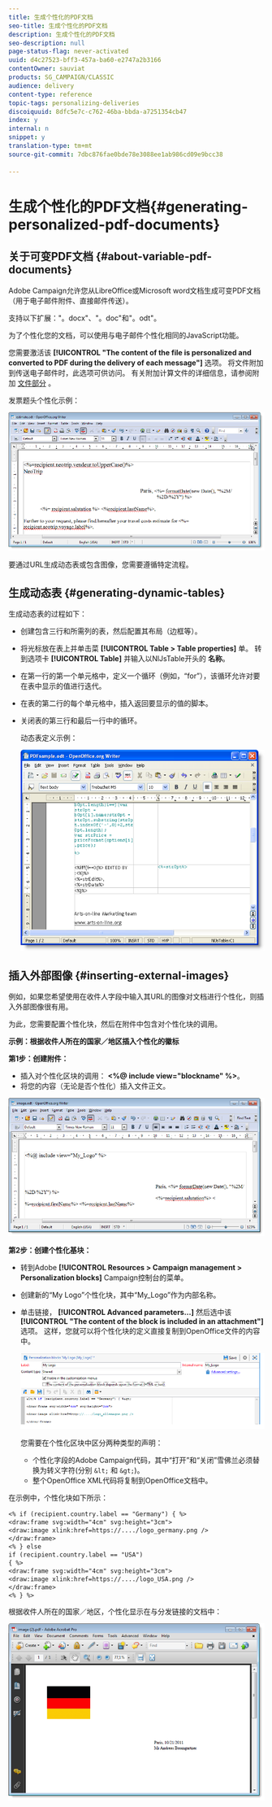 ```yaml
---
title: 生成个性化的PDF文档
seo-title: 生成个性化的PDF文档
description: 生成个性化的PDF文档
seo-description: null
page-status-flag: never-activated
uuid: d4c27523-bff3-457a-ba60-e2747a2b3166
contentOwner: sauviat
products: SG_CAMPAIGN/CLASSIC
audience: delivery
content-type: reference
topic-tags: personalizing-deliveries
discoiquuid: 8dfc5e7c-c762-46ba-bbda-a7251354cb47
index: y
internal: n
snippet: y
translation-type: tm+mt
source-git-commit: 7dbc876fae0bde78e3088ee1ab986cd09e9bcc38

---
```



# 生成个性化的PDF文档{#generating-personalized-pdf-documents}

## 关于可变PDF文档 {#about-variable-pdf-documents}

Adobe Campaign允许您从LibreOffice或Microsoft word文档生成可变PDF文档（用于电子邮件附件、直接邮件传送）。

支持以下扩展：&quot;。docx&quot;、&quot;。doc&quot;和&quot;。odt&quot;。

为了个性化您的文档，可以使用与电子邮件个性化相同的JavaScript功能。

您需要激活该 **[!UICONTROL "The content of the file is personalized and converted to PDF during the delivery of each message"]** 选项。 将文件附加到传送电子邮件时，此选项可供访问。 有关附加计算文件的详细信息，请参阅附加 [文件部分](../../delivery/using/attaching-files.md) 。

发票题头个性化示例：

![](assets/s_ncs_pdf_simple.png)

要通过URL生成动态表或包含图像，您需要遵循特定流程。

## 生成动态表 {#generating-dynamic-tables}

生成动态表的过程如下：

* 创建包含三行和所需列的表，然后配置其布局（边框等）。
* 将光标放在表上并单击菜 **[!UICONTROL Table > Table properties]** 单。 转到选项卡 **[!UICONTROL Table]** 并输入以NlJsTable开头的 **名称**。
* 在第一行的第一个单元格中，定义一个循环（例如，“for”），该循环允许对要在表中显示的值进行迭代。
* 在表的第二行的每个单元格中，插入返回要显示的值的脚本。
* 关闭表的第三行和最后一行中的循环。

   动态表定义示例：

   ![](assets/s_ncs_pdf_table.png)

## 插入外部图像 {#inserting-external-images}

例如，如果您希望使用在收件人字段中输入其URL的图像对文档进行个性化，则插入外部图像很有用。

为此，您需要配置个性化块，然后在附件中包含对个性化块的调用。

**示例：根据收件人所在的国家／地区插入个性化的徽标**

**第1步：创建附件：**

* 插入对个性化区块的调用： **&lt;%@ include view=&quot;blockname&quot; %>**。
* 将您的内容（无论是否个性化）插入文件正文。

![](assets/s_ncs_open_office_blocdeperso.png)

**第2步：创建个性化基块：**

* 转到Adobe **[!UICONTROL Resources > Campaign management > Personalization blocks]** Campaign控制台的菜单。
* 创建新的“My Logo”个性化块，其中“My_Logo”作为内部名称。
* 单击链接， **[!UICONTROL Advanced parameters...]** 然后选中该 **[!UICONTROL "The content of the block is included in an attachment"]** 选项。 这样，您就可以将个性化块的定义直接复制到OpenOffice文件的内容中。

   ![](assets/s_ncs_pdf_bloc_option.png)

   您需要在个性化区块中区分两种类型的声明：

   * 个性化字段的Adobe Campaign代码，其中“打开”和“关闭”雪佛兰必须替换为转义字符(分别 `&lt;` 和 `&gt;`)。
   * 整个OpenOffice XML代码将复制到OpenOffice文档中。

在示例中，个性化块如下所示：

```
<% if (recipient.country.label == "Germany") { %>
<draw:frame svg:width="4cm" svg:height="3cm">
<draw:image xlink:href=https://..../logo_germany.png />
</draw:frame>
<% } else
if (recipient.country.label == "USA")
{ %>
<draw:frame svg:width="4cm" svg:height="3cm">
<draw:image xlink:href=https://..../logo_USA.png />
</draw:frame>
<% } %>
```

根据收件人所在的国家／地区，个性化显示在与分发链接的文档中：

![](assets/s_ncs_pdf_result.png)
